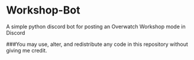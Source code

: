 # Workshop-Bot
A simple python discord bot for posting an Overwatch Workshop mode in Discord

###You may use, alter, and redistribute any code in this repository without giving me credit.
